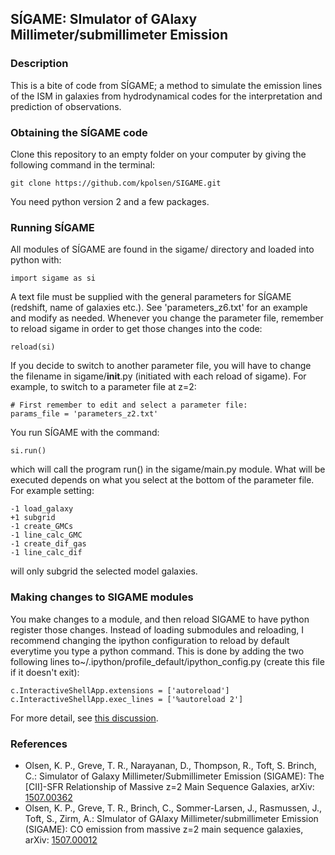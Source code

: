 ## SÍGAME: SImulator of GAlaxy Millimeter/submillimeter Emission

### Description
This is a bite of code from SÍGAME; a method to simulate the emission lines of the ISM in galaxies from hydrodynamical codes for the interpretation and prediction of observations.

### Obtaining the SÍGAME code
Clone this repository to an empty folder on your computer by giving the following command in the terminal:
``` 
git clone https://github.com/kpolsen/SIGAME.git
```
You need python version 2 and a few packages.

### Running SÍGAME

All modules of SÍGAME are found in the sigame/ directory and loaded into python with:
``` 
import sigame as si
```
A text file must be supplied with the general parameters for SÍGAME (redshift, name of galaxies etc.). See 'parameters_z6.txt' for an example and modify as needed. Whenever you change the parameter file, remember to reload sigame in order to get those changes into the code:
``` 
reload(si)
```
If you decide to switch to another parameter file, you will have to change the filename in sigame/__init__.py (initiated with each reload of sigame). For example, to switch to a parameter file at z=2:
``` 
# First remember to edit and select a parameter file:
params_file = 'parameters_z2.txt'
``` 
You run SÍGAME with the command:
``` 
si.run()
```
which will call the program run() in the sigame/main.py module. What will be executed depends on what you select at the bottom of the parameter file. For example setting:
```
-1 load_galaxy
+1 subgrid
-1 create_GMCs
-1 line_calc_GMC
-1 create_dif_gas
-1 line_calc_dif
```
will only subgrid the selected model galaxies.

### Making changes to SIGAME modules
You make changes to a module, and then reload SIGAME to have python register those changes. 
Instead of loading submodules and reloading, I recommend changing the ipython configuration to reload by default everytime you type a python command. This is done by adding the two following lines to~/.ipython/profile_default/ipython_config.py (create this file if it doesn't exit):
```
c.InteractiveShellApp.extensions = ['autoreload']
c.InteractiveShellApp.exec_lines = ['%autoreload 2']
```
For more detail, see [this discussion](https://support.enthought.com/hc/en-us/articles/204469240-Jupyter-IPython-After-editing-a-module-changes-are-not-effective-without-kernel-restart?page=1#comment_203342093).


### References
  - Olsen, K. P., Greve, T. R., Narayanan, D., Thompson, R., Toft, S. Brinch, C.: Simulator of Galaxy Millimeter/Submillimeter Emission (SIGAME): The [CII]-SFR Relationship of Massive z=2 Main Sequence Galaxies, arXiv: [1507.00362](http://arxiv.org/abs/1507.00362)
  - Olsen, K. P., Greve, T. R., Brinch, C., Sommer-Larsen, J., Rasmussen, J., Toft, S., Zirm, A.: SImulator of GAlaxy Millimeter/submillimeter Emission (SIGAME): CO emission from massive z=2 main sequence galaxies, arXiv: [1507.00012](http://arxiv.org/abs/1507.00012)

